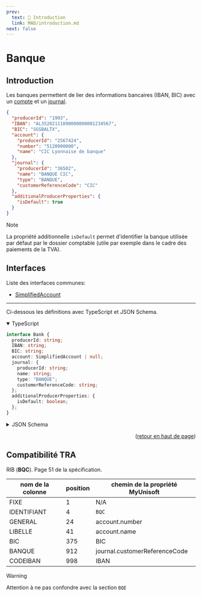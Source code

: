 ```yaml
---
prev:
  text: 💃 Introduction
  link: MAD/introduction.md
next: false
---
```


<span id="readme-top"></span>

# Banque

## Introduction

Les banques permettent de lier des informations bancaires (IBAN, BIC) avec un [compte](./account.md) et un [journal](./journal.md).

```json
{
  "producerId": "1993",
  "IBAN": "AL35202111090000000001234567",
  "BIC": "SGSBALTX",
  "account": {
    "producerId": "2567424",
    "number": "5120900000",
    "name": "CIC Lyonnaise de banque"
  },
  "journal": {
    "producerId": "36502",
    "name": "BANQUE CIC",
    "type": "BANQUE",
    "customerReferenceCode": "CIC"
  },
  "additionalProducerProperties": {
    "isDefault": true
  }
}
```

> [!NOTE]
> La propriété additionnelle `isDefault` permet d'identifier la banque utilisée par défaut par le dossier comptable (utile par exemple dans le cadre des paiements de la TVA).

## Interfaces

Liste des interfaces communes:
- [SimplifiedAccount](./simplifiedAccount.md)

---

Ci-dessous les définitions avec TypeScript et JSON Schema.

<details class="details custom-block" open>
<summary>TypeScript</summary>

```ts
interface Bank {
  producerId: string;
  IBAN: string;
  BIC: string;
  account: SimplifiedAccount | null;
  journal: {
    producerId: string;
    name: string;
    type: "BANQUE";
    customerReferenceCode: string;
  };
  additionalProducerProperties: {
    isDefault: boolean;
  };
}
```
</details>

<details class="details custom-block">
<summary>JSON Schema</summary>

```json
{
  "$schema": "http://json-schema.org/draft-07/schema#",
  "additionalProperties": false,
  "type": "object",
  "properties": {
    "producerId": {
      "type": "string"
    },
    "IBAN": {
      "type": "string",
      "maxLength": 200,
      "pattern": "^[a-zA-Z]{2}[0-9]{2}s?[a-zA-Z0-9]{4}s?[0-9]{4}s?[0-9]{3}([a-zA-Z0-9]s?[a-zA-Z0-9]{0,4}s?[a-zA-Z0-9]{0,4}s?[a-zA-Z0-9]{0,4}s?[a-zA-Z0-9]{0,3})$",
      "description": "International Bank Account Number"
    },
    "BIC": {
      "type": "string",
      "pattern": "^[a-z]{6}[2-9a-z][0-9a-np-z]([a-z0-9]{3}|x{3})?$",
      "description": "Bank Identifer Code (or also SWIFT code)"
    },
    "account": {
      "additionalProperties": false,
      "type": "object",
      "properties": {
        "producerId": {
          "type": "string",
          "nullable": true
        },
        "number": {
          "type": "string",
          "pattern": "^[a-zA-Z0-9]+$",
          "minLength": 6,
          "maxLength": 20,
          "description": "Bank account number (example 5120000)",
          "nullable": true
        },
        "name": {
          "type": "string",
          "description": "Name of the bank",
          "nullable": true
        }
      },
      "nullable": true
    },
    "journal": {
      "additionalProperties": false,
      "type": "object",
      "properties": {
        "producerId": {
          "type": "string",
          "nullable": true
        },
        "name": {
          "type": "string"
        },
        "customerReferenceCode": {
          "type": "string",
          "minLength": 2,
          "maxLength": 4,
          "pattern": "^[a-zA-Z0-9]+$",
          "description": "A code reference (unique for the accounting folder)"
        },
        "type": {
          "const": "BANQUE",
          "type": "string",
          "description": "Always a bank journal"
        }
      },
      "required": [
        "name",
        "type",
        "customerReferenceCode"
      ]
    },
    "additionalProducerProperties": {
      "type": "object",
      "properties": {
        "isDefault": {
          "type": "boolean",
          "description": "default RIB that could be automatically used internally for many operations (like TVA payments)"
        }
      },
      "required": [
        "isDefault"
      ],
      "nullable": true
    }
  },
  "required": [
    "producerId",
    "IBAN",
    "BIC",
    "journal"
  ]
}
```
</details>

<p align="right">(<a href="#readme-top">retour en haut de page</a>)</p>

## Compatibilité TRA

RIB (**BQC**). Page 51 de la spécification.

| nom de la colonne | position | chemin de la propriété MyUnisoft |
| --- | --- | --- | 
| FIXE | 1 | N/A |
| IDENTIFIANT | 4 | `BQC` |
| GENERAL | 24 | account.number |
| LIBELLE | 41 | account.name |
| BIC | 375 | BIC |
| BANQUE | 912 | journal.customerReferenceCode |
| CODEIBAN | 998 | IBAN |

> [!WARNING]
> Attention à ne pas confondre avec la section `BQE`
